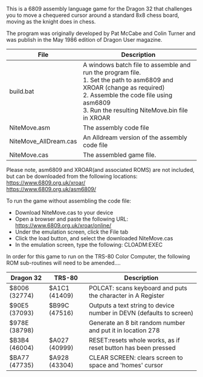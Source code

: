 This is a 6809 assembly language game for the Dragon 32 that challenges you to move a chequered cursor around a standard 8x8 chess board, moving as the knight does in chess.

The program was originally developed by Pat McCabe and Colin Turner and was publish in the May 1986 edition of Dragon User magazine. 

| File | Description |
| --- | --- |
| build.bat |  A windows batch file to assemble and run the program file.<br> 1.  Set the path to asm6809 and XROAR (change as required) <br>  2.  Assemble the code file using asm6809 <br> 3.  Run the resulting NiteMove.bin file in XROAR |
| NiteMove.asm | The assembly code file |
| NiteMove_AllDream.cas | An Alldream version of the assembly code file |
| NiteMove.cas | The assembled game file. |

Please note, asm6809 and XROAR(and associated ROMS) are not included, but can be downloaded from the following locations: 
https://www.6809.org.uk/xroar/ <br> https://www.6809.org.uk/asm6809/

To run the game without assembling the code file:
+ Download NiteMove.cas to your device
+ Open a browser and paste the following URL:  https://www.6809.org.uk/xroar/online/
+ Under the emulation screen, click the File tab
+ Click the load button, and select the downloaded NiteMove.cas
+ In the emulation screen, type the following: CLOADM:EXEC   <press enter>
                
In order for this game to run on the TRS-80 Color Computer, the following ROM sub-routines will need to be amended....

| Dragon 32 | TRS-80 | Description |
| --- | --- | --- |
| $8006 (32774) | $A1C1 (41409) | POLCAT: scans keyboard and puts the character in A Register  |
| $90E5 (37093) | $B99C (47516) | Outputs a text string to device number in DEVN (defaults to screen) | 
| $978E (38798) |               | Generate an 8 bit random number and put it in location 278 |
| $B3B4 (46004) | $A027 (40999) | RESET:resets whole works, as if reset button has been pressed  |
| $BA77 (47735) | $A928 (43304) | CLEAR SCREEN: clears screen to space and 'homes' cursor |

        
